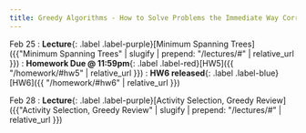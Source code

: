 ```yaml
---
title: Greedy Algorithms - How to Solve Problems the Immediate Way Correctly
---
```


Feb 25
: **Lecture**{: .label .label-purple}[Minimum Spanning Trees]({{"Minimum Spanning Trees" | slugify | prepend: "/lectures/#" | relative_url }})
: **Homework Due @ 11:59pm**{: .label .label-red}[HW5]({{ "/homework/#hw5" | relative_url }})
: **HW6 released**{: .label .label-blue}[HW6]({{ "/homework/#hw6" | relative_url }})


Feb 28
: **Lecture**{: .label .label-purple}[Activity Selection, Greedy Review]({{"Activity Selection, Greedy Review" | slugify | prepend: "/lectures/#" | relative_url }})

